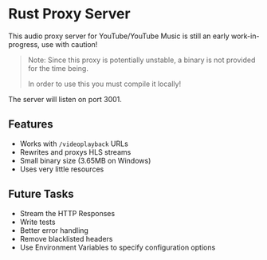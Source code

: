 # Rust Proxy Server

This audio proxy server for YouTube/YouTube Music is still an early work-in-progress, use with caution!

> Note: Since this proxy is potentially unstable, a binary is not provided for the time being.
>
> In order to use this you must compile it locally!

The server will listen on port 3001.

## Features

- Works with `/videoplayback` URLs
- Rewrites and proxys HLS streams
- Small binary size (3.65MB on Windows)
- Uses very little resources

## Future Tasks

- Stream the HTTP Responses
- Write tests
- Better error handling
- Remove blacklisted headers
- Use Environment Variables to specify configuration options
